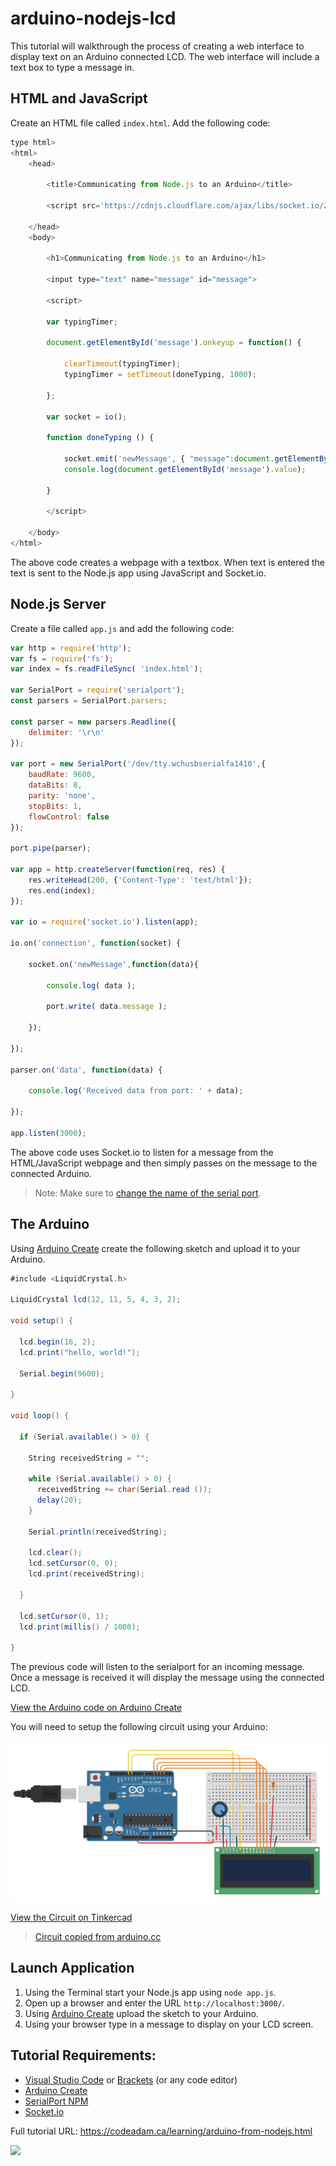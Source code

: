 # arduino-nodejs-lcd

This tutorial will walkthrough the process of creating a web interface to display text on an Arduino connected LCD. The web interface will include a text box to type a message in.

## HTML and JavaScript

Create an HTML file called `index.html`. Add the following code:

```javascript
type html>
<html>
    <head>

        <title>Communicating from Node.js to an Arduino</title>
        
        <script src='https://cdnjs.cloudflare.com/ajax/libs/socket.io/2.0.4/socket.io.js'></script>

    </head>
    <body>

        <h1>Communicating from Node.js to an Arduino</h1>

        <input type="text" name="message" id="message">

        <script>
        
        var typingTimer;

        document.getElementById('message').onkeyup = function() {
            
            clearTimeout(typingTimer);
            typingTimer = setTimeout(doneTyping, 1000);

        };

        var socket = io();

        function doneTyping () {
            
            socket.emit('newMessage', { "message":document.getElementById('message').value });
            console.log(document.getElementById('message').value);
                
        }
            
        </script>
        
    </body>
</html>
```

The above code creates a webpage with a textbox. When text is entered the text is sent to the Node.js app using JavaScript and Socket.io.

## Node.js Server

Create a file called `app.js` and add the following code:

```javascript
var http = require('http');
var fs = require('fs');
var index = fs.readFileSync( 'index.html');

var SerialPort = require('serialport');
const parsers = SerialPort.parsers;

const parser = new parsers.Readline({
    delimiter: '\r\n'
});

var port = new SerialPort('/dev/tty.wchusbserialfa1410',{ 
    baudRate: 9600,
    dataBits: 8,
    parity: 'none',
    stopBits: 1,
    flowControl: false
});

port.pipe(parser);

var app = http.createServer(function(req, res) {
    res.writeHead(200, {'Content-Type': 'text/html'});
    res.end(index);
});

var io = require('socket.io').listen(app);

io.on('connection', function(socket) {
    
    socket.on('newMessage',function(data){
        
        console.log( data );
        
        port.write( data.message );
    
    });
    
});

parser.on('data', function(data) {
    
    console.log('Received data from port: ' + data);
    
});

app.listen(3000);
```

The above code uses Socket.io to listen for a message from the HTML/JavaScript webpage and then simply passes on the message to the connected Arduino. 

> Note: Make sure to [change the name of the serial port](https://github.com/codeadamca/arduino-from-nodejs).

## The Arduino

Using [Arduino Create](https://create.arduino.cc/editor) create the following sketch and upload it to your Arduino. 

```csharp
#include <LiquidCrystal.h>

LiquidCrystal lcd(12, 11, 5, 4, 3, 2);

void setup() {
  
  lcd.begin(16, 2);
  lcd.print("hello, world!");
  
  Serial.begin(9600);
  
}

void loop() {
  
  if (Serial.available() > 0) {
    
    String receivedString = "";
    
    while (Serial.available() > 0) {
      receivedString += char(Serial.read ());
      delay(20);
    }
    
    Serial.println(receivedString);
    
    lcd.clear();
    lcd.setCursor(0, 0);
    lcd.print(receivedString);  
       
  }
  
  lcd.setCursor(0, 1);
  lcd.print(millis() / 1000);
  
}
```

The previous code will listen to the serialport for an incoming message. Once a message is received it will display the message using the connected LCD.

[View the Arduino code on Arduino Create](https://create.arduino.cc/editor/professoradam/cda3647d-a522-4b61-a6a7-e966f0492e94/preview)

You will need to setup the following circuit using your Arduino:

![Tinkercad Circuit](https://raw.githubusercontent.com/codeadamca/arduino-nodejs-lcd/master/tinkercad-nodejs-lcd.png)

[View the Circuit on Tinkercad](https://www.tinkercad.com/things/9f5oKIl94XS)

> [Circuit copied from arduino.cc](https://create.arduino.cc/projecthub/zurrealStudios/lcd-backlight-and-contrast-control-6d3452)

## Launch Application

1. Using the Terminal start your Node.js app using `node app.js`.
2. Open up a browser and enter the URL `http://localhost:3000/`.
3. Using [Arduino Create](https://create.arduino.cc/editor) upload the sketch to your Arduino.
4. Using your browser type in a message to display on your LCD screen.

## Tutorial Requirements:

* [Visual Studio Code](https://code.visualstudio.com/) or [Brackets](http://brackets.io/) (or any code editor)
* [Arduino Create](https://create.arduino.cc/editor) 
* [SerialPort NPM](https://www.npmjs.com/package/serialport)
* [Socket.io](https://socket.io/)

Full tutorial URL: https://codeadam.ca/learning/arduino-from-nodejs.html

<a href="https://codeadam.ca">
<img src="https://codeadam.ca/images/code-block.png" width="100">
</a>
